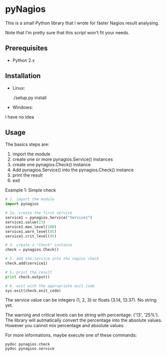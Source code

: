 pyNagios
========

This is a small Python library that I wrote for faster Nagios result analysing.

Note that I'm pretty sure that this script won't fit your needs.


Prerequisites
-------------

* Python 2.x

Installation
------------

* Linux:

    ./setup.py install

* Windows:

I have no idea

Usage
-----

The basics steps are:

1. import the module
2. create one or more pynagios.Service() instances
3. create one pynagios.Check() instance
4. Add pynagios.Service() into the pynagios.Check() instance
5. print the result
6. exit

Example 1: Simple check

```python
# 1. import the module
import pynagios

# 2a. create the first service
service1 = pynagios.Service("Service1")
service1.value(23)
service1.max_level(100)
service1.warn_level(85)
service1.crit_level(95)

# 3. create a "Check" instance
check = pynagios.Check()

# 5. add the service into the nagios check
check.add(service1)

# 5. print the result
print check.output()

# 6. exit with the appropriate exit code
sys.exit(check.exit_code)

```

The service value can be integers (1, 2, 3) or floats (3.14, 13.37). No string yet.

The warning and critical levels can be string with percentage: ('13', '25%').
The library will autmatically convert the percentage into the absolute values.
However you cannot mix percentage and absolute values.

For more informations, maybe execute one of these commands: 

    pydoc pynagios.check
    pydoc pynagios.service
